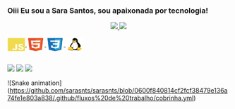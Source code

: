 ###  Oiii Eu sou a Sara Santos, sou apaixonada por tecnologia!

 <div align="center">
  <a href="https://github.com/_sarasnts">
  <img height="180em" src="https://github-readme-stats.vercel.app/api?username=sarasnts&show_icons=true&theme=dark&include_all_commits=true&count_private=true"/>
  <img height="180em" src="https://github-readme-stats.vercel.app/api/top-langs/?username=sarasnts&layout=compact&langs_count=7&theme=dark"/>
</div>

<div style="display: inline_block"><br>
  <img align="center" alt="Sara-Js" height="30" width="40" src="https://raw.githubusercontent.com/devicons/devicon/master/icons/javascript/javascript-plain.svg">
  <img align="center" alt="Sara-HTML" height="30" width="40" src="https://raw.githubusercontent.com/devicons/devicon/master/icons/html5/html5-original.svg">
  <img align="center" alt="Sara-CSS" height="30" width="40" src="https://raw.githubusercontent.com/devicons/devicon/master/icons/css3/css3-original.svg">
  <img align="center" alt="Sara-LINUX" height="30" width="40" src ="https://raw.githubusercontent.com/devicons/devicon/master/icons/linux/linux-original.svg">
  </div>

  ##
  
  <div> 
  <a href="https://instagram.com/_sarasnts" target="_blank"><img src="https://img.shields.io/badge/-Instagram-%23E4405F?style=for-the-badge&logo=instagram&logoColor=white" target="_blank"></a>
  <a href = "mailto:sara2santoss@gmail.com"><img src="https://img.shields.io/badge/-Gmail-%23333?style=for-the-badge&logo=gmail&logoColor=white" target="_blank"></a>
   <a href="https://www.linkedin.com/in/sarasnts" target="_blank"><img src="https://img.shields.io/badge/-LinkedIn-%230077B5?style=for-the-badge&logo=linkedin&logoColor=white" target="_blank"></a>
   
   ![Snake animation]
(https://github.com/sarasnts/sarasnts/blob/0600f840814cf2fcf38479e136a74fe1e803a838/.github/fluxos%20de%20trabalho/cobrinha.yml)

 </div>
